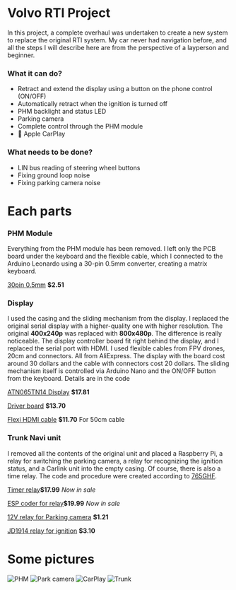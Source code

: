 # Volvo RTI Project

In this project, a complete overhaul was undertaken to create a new system to replace the original RTI system. My car never had navigation before, and all the steps I will describe here are from the perspective of a layperson and beginner.

### What it can do?

- Retract and extend the display using a button on the phone control (ON/OFF)
- Automatically retract when the ignition is turned off
- PHM backlight and status LED
- Parking camera
- Complete control through the PHM module
-  Apple CarPlay

### What needs to be done?

- LIN bus reading of steering wheel buttons
- Fixing ground loop noise
- Fixing parking camera noise

# Each parts

### PHM Module

Everything from the PHM module has been removed. I left only the PCB board under the keyboard and the flexible cable, which I connected to the Arduino Leonardo using a 30-pin 0.5mm converter, creating a matrix keyboard.

[30pin 0.5mm](https://www.aliexpress.com/item/1005005523307261.html?spm=a2g0o.productlist.main.91.6a972e493YE6vg&algo_pvid=0f6ebca3-1c16-4c3b-a9de-b8af134397f3&algo_exp_id=0f6ebca3-1c16-4c3b-a9de-b8af134397f3-45&pdp_npi=4%40dis%21USD%212.22%211.89%21%21%2116.03%2113.63%21%4021038e8317173246459991826e623f%2112000033408736663%21sea%21CZ%21754802005%21&curPageLogUid=ZJkDbAfoJLxV&utparam-url=scene%3Asearch%7Cquery_from%3A) **$2.51**


### Display  

I used the casing and the sliding mechanism from the display. I replaced the original serial display with a higher-quality one with higher resolution. The original **400x240p** was replaced with **800x480p**. The difference is really noticeable. The display controller board fit right behind the display, and I replaced the serial port with HDMI. I used flexible cables from FPV drones, 20cm and connectors. All from AliExpress. The display with the board cost around 30 dollars and the cable with connectors cost 20 dollars. The sliding mechanism itself is controlled via Arduino Nano and the ON/OFF button from the keyboard. Details are in the code

[ATN065TN14 Display](https://www.aliexpress.com/item/32846472356.html?spm=a2g0o.order_list.order_list_main.211.2e2a1802xvvvjL) **$17.81**

[Driver board](https://www.aliexpress.com/item/4001175095149.html?spm=a2g0o.order_list.order_list_main.216.2e2a1802xvvvjL) **$13.70**

[Flexi HDMI cable](https://www.aliexpress.com/item/1005006382553701.html?spm=a2g0o.productlist.main.11.6ce216acHzzrii&algo_pvid=a392f77e-8b81-46d5-9c79-8076d6b58919&algo_exp_id=a392f77e-8b81-46d5-9c79-8076d6b58919-5&pdp_npi=4%40dis%21USD%217.28%217.28%21%21%217.28%217.28%21%402103864c17173244466304461ed224%2112000036972338192%21sea%21CZ%21754802005%21&curPageLogUid=YupHokAugJHy&utparam-url=scene%3Asearch%7Cquery_from%3A) **$11.70** For 50cm cable 

### Trunk Navi unit

I removed all the contents of the original unit and placed a Raspberry Pi, a relay for switching the parking camera, a relay for recognizing the ignition status, and a Carlink unit into the empty casing. Of course, there is also a time relay. The code and procedure were created according to [765GHF](https://bluewavestudio.io/community/thread-1128.html).

[Timer relay](https://timers.shop/Multi-Functional-3V-18V-Time-Delay-Relay-Timer--5-amp-V8_p_77.html)**$17.99** *Now in sale*

[ESP coder for relay](https://timers.shop/Universal-programmer-for-timer-V8_p_78.html)**$19.99** *Now in sale* 

[12V relay for Parking camera](https://www.aliexpress.com/item/32501322820.html?spm=a2g0o.productlist.main.3.24994d8523gtle&algo_pvid=a57b93c5-f83c-4f0c-9f92-29447fc54495&algo_exp_id=a57b93c5-f83c-4f0c-9f92-29447fc54495-1&pdp_npi=4%40dis%21USD%211.27%211.21%21%21%211.27%211.21%21%40211b618e17173251601893065e70ab%2112000029855842928%21sea%21CZ%21754802005%21&curPageLogUid=87pGXnk4J2VG&utparam-url=scene%3Asearch%7Cquery_from%3A) **$1.21**

[JD1914 relay for ignition](https://www.aliexpress.com/item/1005004387744016.html?spm=a2g0o.productlist.main.1.da74367f4Ax43z&algo_pvid=e0979646-c241-43f9-9111-6716a17499de&algo_exp_id=e0979646-c241-43f9-9111-6716a17499de-0&pdp_npi=4%40dis%21USD%213.10%213.10%21%21%213.10%213.10%21%40211b801917173252767138503e1614%2112000029003029779%21sea%21CZ%21754802005%21&curPageLogUid=c3idgqPfw77N&utparam-url=scene%3Asearch%7Cquery_from%3A) **$3.10**

# Some pictures
![PHM](https://i.ibb.co/XbN59bV/IMG-7083.jpg)
![Park camera](https://i.ibb.co/pwQz8Nf/IMG-7084.jpg)
![CarPlay](https://i.ibb.co/w6y1skY/IMG-7081.jpg)
![Trunk](https://i.ibb.co/mbZYnRF/IMG-7068.jpg)









